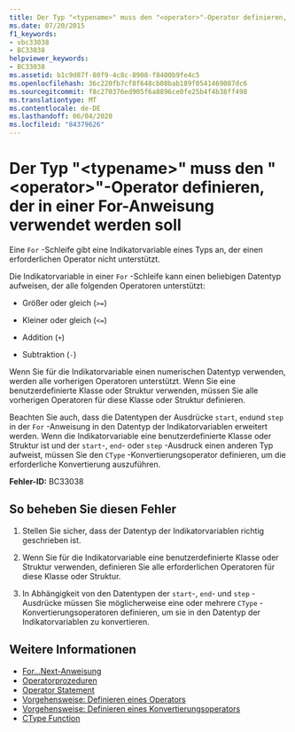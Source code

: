 ```yaml
---
title: Der Typ "<typename>" muss den "<operator>"-Operator definieren, der in einer For-Anweisung verwendet werden soll
ms.date: 07/20/2015
f1_keywords:
- vbc33038
- BC33038
helpviewer_keywords:
- BC33038
ms.assetid: b1c9d87f-80f9-4c8c-8908-f8400b9fe4c5
ms.openlocfilehash: 36c220fb7cf8f648cb08bab189f0541469087dc6
ms.sourcegitcommit: f8c270376ed905f6a8896ce0fe25b4f4b38ff498
ms.translationtype: MT
ms.contentlocale: de-DE
ms.lasthandoff: 06/04/2020
ms.locfileid: "84379626"
---
```

# <a name="type-typename-must-define-operator-operator-to-be-used-in-a-for-statement"></a>Der Typ "\<typename>" muss den "\<operator>"-Operator definieren, der in einer For-Anweisung verwendet werden soll
Eine `For` -Schleife gibt eine Indikatorvariable eines Typs an, der einen erforderlichen Operator nicht unterstützt.  
  
 Die Indikatorvariable in einer `For` -Schleife kann einen beliebigen Datentyp aufweisen, der alle folgenden Operatoren unterstützt:  
  
- Größer oder gleich (`>=`)  
  
- Kleiner oder gleich (`<=`)  
  
- Addition (`+`)  
  
- Subtraktion (`-`)  
  
 Wenn Sie für die Indikatorvariable einen numerischen Datentyp verwenden, werden alle vorherigen Operatoren unterstützt. Wenn Sie eine benutzerdefinierte Klasse oder Struktur verwenden, müssen Sie alle vorherigen Operatoren für diese Klasse oder Struktur definieren.  
  
 Beachten Sie auch, dass die Datentypen der Ausdrücke `start`, `end`und `step` in der `For` -Anweisung in den Datentyp der Indikatorvariablen erweitert werden. Wenn die Indikatorvariable eine benutzerdefinierte Klasse oder Struktur ist und der `start`-, `end`- oder `step` -Ausdruck einen anderen Typ aufweist, müssen Sie den `CType` -Konvertierungsoperator definieren, um die erforderliche Konvertierung auszuführen.  
  
 **Fehler-ID:** BC33038  
  
## <a name="to-correct-this-error"></a>So beheben Sie diesen Fehler  
  
1. Stellen Sie sicher, dass der Datentyp der Indikatorvariablen richtig geschrieben ist.  
  
2. Wenn Sie für die Indikatorvariable eine benutzerdefinierte Klasse oder Struktur verwenden, definieren Sie alle erforderlichen Operatoren für diese Klasse oder Struktur.  
  
3. In Abhängigkeit von den Datentypen der `start`-, `end`- und `step` -Ausdrücke müssen Sie möglicherweise eine oder mehrere `CType` -Konvertierungsoperatoren definieren, um sie in den Datentyp der Indikatorvariablen zu konvertieren.  
  
## <a name="see-also"></a>Weitere Informationen

- [For...Next-Anweisung](../language-reference/statements/for-next-statement.md)
- [Operatorprozeduren](../programming-guide/language-features/procedures/operator-procedures.md)
- [Operator Statement](../language-reference/statements/operator-statement.md)
- [Vorgehensweise: Definieren eines Operators](../programming-guide/language-features/procedures/how-to-define-an-operator.md)
- [Vorgehensweise: Definieren eines Konvertierungsoperators](../programming-guide/language-features/procedures/how-to-define-a-conversion-operator.md)
- [CType Function](../language-reference/functions/ctype-function.md)
